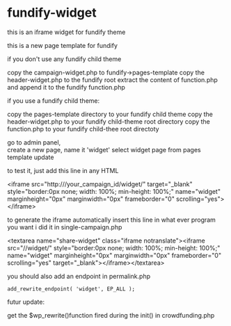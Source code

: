 fundify-widget
==============

this is an iframe widget for fundify theme

this is a new page template for fundify

if you don't use any fundify child theme

copy the campaign-widget.php  to fundify->pages-template 
copy the header-widget.php to the fundify root
extract the content of function.php  and append it to the fundify function.php


if you use a fundify child theme:

copy the pages-template directory to your fundify child theme
copy the header-widget.php to your fundify child-theme root directory
copy the function.php to your fundify child-thee root directoty


go to admin panel,  
create a new page,   name it 'widget'
select widget page from pages template
update


to test it, just add this line in any HTML 


&lt;iframe src="http://<your web site>/your_campaign_id/widget/" target="_blank" style="border:0px  none; width: 100%; min-height: 100%;" name="widget" marginheight="0px" marginwidth="0px" frameborder="0" scrolling="yes"></iframe&gt;


to generate the iframe automatically  insert this line in what ever program you want
i did it in single-campaign.php

&lt;textarea name="share-widget" class="iframe notranslate">&lt;iframe src="<?php echo get_site_url(); ?>/<?php echo the_ID(); ?>/widget/" style="border:0px  none; width: 100%; min-height: 100%;" name="widget" marginheight="0px" marginwidth="0px" frameborder="0" scrolling="yes" target="_blank"></iframe&gt;</textarea&gt;

you should also add an endpoint in permalink.php

	add_rewrite_endpoint( 'widget', EP_ALL );
	
futur update:

get the $wp_rewrite()function fired during the init() in crowdfunding.php 


